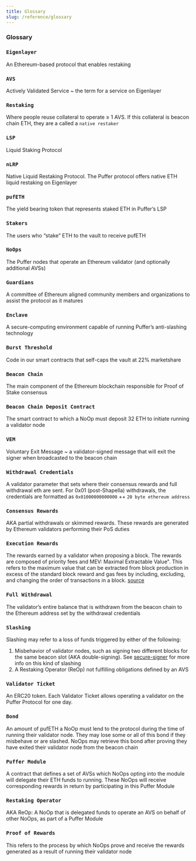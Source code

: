 ```yaml
---
title: Glossary
slug: /reference/glossary
---
```


### Glossary

### `Eigenlayer`

An Ethereum-based protocol that enables restaking

### `AVS`

Actively Validated Service ~ the term for a service on Eigenlayer

### `Restaking`

Where people reuse collateral to operate ≥ 1 AVS. If this collateral is beacon chain ETH, they are a called a `native restaker`

### `LSP`

Liquid Staking Protocol

### `nLRP`

Native Liquid Restaking Protocol. The Puffer protocol offers native ETH liquid restaking on Eigenlayer

### `pufETH`

The yield bearing token that represents staked ETH in Puffer’s LSP

### `Stakers`

The users who “stake” ETH to the vault to receive pufETH

### `NoOps`

The Puffer nodes that operate an Ethereum validator (and optionally additional AVSs)

### `Guardians`

A committee of Ethereum aligned community members and organizations to assist the protocol as it matures

### `Enclave`

A secure-computing environment capable of running Puffer’s anti-slashing technology

### `Burst Threshold`

Code in our smart contracts that self-caps the vault at 22% marketshare

### `Beacon Chain`

The main component of the Ethereum blockchain responsible for Proof of Stake consensus

### `Beacon Chain Deposit Contract`

The smart contract to which a NoOp must deposit 32 ETH to initiate running a validator node

### `VEM`

Voluntary Exit Message ~ a validator-signed message that will exit the signer when broadcasted to the beacon chain

### `Withdrawal Credentials`

A validator parameter that sets where their consensus rewards and full withdrawal eth are sent. For 0x01 (post-Shapella) withdrawals, the credentials are formatted as `0x01000000000000` ++ `20 byte ethereum address`

### `Consensus Rewards`

AKA partial withdrawals or skimmed rewards. These rewards are generated by Ethereum validators performing their PoS duties

### `Execution Rewards`

The rewards earned by a validator when proposing a block. The rewards are composed of priority fees and MEV: Maximal Extractable Value". This refers to the maximum value that can be extracted from block production in excess of the standard block reward and gas fees by including, excluding, and changing the order of transactions in a block. [source](https://ethereum.org/en/developers/docs/mev/)

### `Full Withdrawal`

The validator’s entire balance that is withdrawn from the beacon chain to the Ethereum address set by the withdrawal credentials

### `Slashing`

Slashing may refer to a loss of funds triggered by either of the following:

1. Misbehavior of validator nodes, such as signing two different blocks for the same beacon slot (AKA double-signing). See [secure-signer](../technology/secure-signer) for more info on this kind of slashing
2. A Restaking Operator (ReOp) not fulfilling obligations defined by an AVS

### `Validator Ticket`

An ERC20 token. Each Validator Ticket allows operating a validator on the Puffer Protocol for one day.

### `Bond`

An amount of pufETH a NoOp must lend to the protocol during the time of running their validator node. They may lose some or all of this bond if they misbehave or are slashed. NoOps may retrieve this bond after proving they have exited their validator node from the beacon chain

### `Puffer Module`

A contract that defines a set of AVSs which NoOps opting into the module will delegate their ETH funds to running. These NoOps will receive corresponding rewards in return by participating in this Puffer Module

### `Restaking Operator`

AKA ReOp: A NoOp that is delegated funds to operate an AVS on behalf of other NoOps, as part of a Puffer Module

### `Proof of Rewards`

This refers to the process by which NoOps prove and receive the rewards generated as a result of running their validator node
